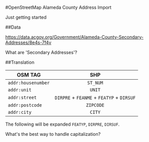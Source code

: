 #OpenStreetMap Alameda County Address Import

Just getting started

##Data


https://data.acgov.org/Government/Alameda-County-Secondary-Addresses/8e4s-7f4v

What are 'Secondary Addresses'?

##Translation

| OSM TAG           | SHP                                       |
| ------------------|:-----------------------------------------:|
| `addr:housenumber`| `ST_NUM`        					        |
| `addr:unit`       | `UNIT`                                    |
| `addr:street`     | `DIRPRE` +  `FEANME` + `FEATYP` + `DIRSUF`|
| `addr:postcode`   | `ZIPCODE`                                 |
| `addr:city`       | `CITY`         					        |

The following will be expanded `FEATYP`, `DIRPRE`, `DIRSUF`.

What's the best way to handle capitalization?
